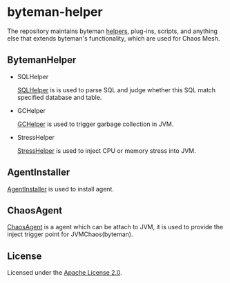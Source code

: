 # byteman-helper

The repository maintains byteman [helpers](https://downloads.jboss.org/byteman/4.0.24/byteman-programmers-guide.html#user-defined-rule-helpers), plug-ins, scripts,
and anything else that extends byteman's functionality, which are used for Chaos Mesh.

## BytemanHelper

- SQLHelper

  [SQLHelper](./BytemanHelper/SQLHelper) is is used to parse SQL and judge whether this SQL match specified database and table.

- GCHelper

  [GCHelper](./BytemanHelper/GCHelper) is used to trigger garbage collection in JVM.

- StressHelper

  [StressHelper](./BytemanHelper/StressHelper) is used to inject CPU or memory stress into JVM.

## AgentInstaller

[AgentInstaller](./AgentInstaller) is used to install agent.

## ChaosAgent

[ChaosAgent](./ChaosAgent) is a agent which can be attach to JVM, it is used to provide the inject trigger point for JVMChaos(byteman).

## License

Licensed under the [Apache License 2.0](./LICENSE).
